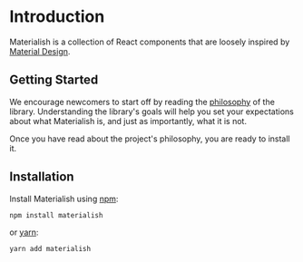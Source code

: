 # Introduction

Materialish is a collection of React components that are loosely inspired by
[Material Design](https://material.io/).

## Getting Started

We encourage newcomers to start off by reading the [philosophy](/philosophy) of the library.
Understanding the library's goals will help you set your expectations about what Materialish is,
and just as importantly, what it is not.

Once you have read about the project's philosophy, you are ready to install it.

## Installation

Install Materialish using [npm](https://www.npmjs.com):

```
npm install materialish
```

or [yarn](https://yarnpkg.com/):

```
yarn add materialish
```
